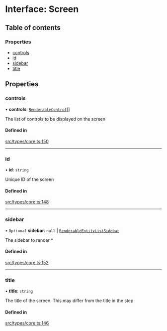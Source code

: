 # Interface: Screen

## Table of contents

### Properties

- [controls](../wiki/Screen#controls)
- [id](../wiki/Screen#id)
- [sidebar](../wiki/Screen#sidebar)
- [title](../wiki/Screen#title)

## Properties

### controls

• **controls**: [`RenderableControl`](../wiki/Exports#renderablecontrol)[]

The list of controls to be displayed on the screen

#### Defined in

[src/types/core.ts:150](https://github.com/decisively-io/interview-sdk/blob/788cba6cb7809c4413e7442a2858cfe86092535b/src/types/core.ts#L150)

___

### id

• **id**: `string`

Unique ID of the screen

#### Defined in

[src/types/core.ts:148](https://github.com/decisively-io/interview-sdk/blob/788cba6cb7809c4413e7442a2858cfe86092535b/src/types/core.ts#L148)

___

### sidebar

• `Optional` **sidebar**: ``null`` \| [`RenderableEntityListSidebar`](../wiki/Exports#renderableentitylistsidebar)

The sidebar to render *

#### Defined in

[src/types/core.ts:152](https://github.com/decisively-io/interview-sdk/blob/788cba6cb7809c4413e7442a2858cfe86092535b/src/types/core.ts#L152)

___

### title

• **title**: `string`

The title of the screen. This may differ from the title in the step

#### Defined in

[src/types/core.ts:146](https://github.com/decisively-io/interview-sdk/blob/788cba6cb7809c4413e7442a2858cfe86092535b/src/types/core.ts#L146)
